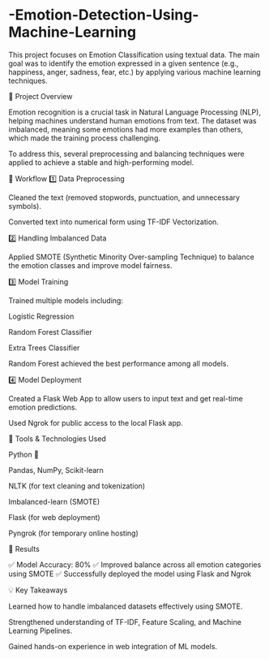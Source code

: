 # -Emotion-Detection-Using-Machine-Learning
This project focuses on Emotion Classification using textual data. The main goal was to identify the emotion expressed in a given sentence (e.g., happiness, anger, sadness, fear, etc.) by applying various machine learning techniques.

🚀 Project Overview

Emotion recognition is a crucial task in Natural Language Processing (NLP), helping machines understand human emotions from text.
The dataset was imbalanced, meaning some emotions had more examples than others, which made the training process challenging.

To address this, several preprocessing and balancing techniques were applied to achieve a stable and high-performing model.

🧠 Workflow
1️⃣ Data Preprocessing

Cleaned the text (removed stopwords, punctuation, and unnecessary symbols).

Converted text into numerical form using TF-IDF Vectorization.

2️⃣ Handling Imbalanced Data

Applied SMOTE (Synthetic Minority Over-sampling Technique) to balance the emotion classes and improve model fairness.

3️⃣ Model Training

Trained multiple models including:

Logistic Regression

Random Forest Classifier

Extra Trees Classifier

Random Forest achieved the best performance among all models.

4️⃣ Model Deployment

Created a Flask Web App to allow users to input text and get real-time emotion predictions.

Used Ngrok for public access to the local Flask app.

🧰 Tools & Technologies Used

Python 🐍

Pandas, NumPy, Scikit-learn

NLTK (for text cleaning and tokenization)

Imbalanced-learn (SMOTE)

Flask (for web deployment)

Pyngrok (for temporary online hosting)

🎯 Results

✅ Model Accuracy: 80%
✅ Improved balance across all emotion categories using SMOTE
✅ Successfully deployed the model using Flask and Ngrok

💡 Key Takeaways

Learned how to handle imbalanced datasets effectively using SMOTE.

Strengthened understanding of TF-IDF, Feature Scaling, and Machine Learning Pipelines.

Gained hands-on experience in web integration of ML models.
